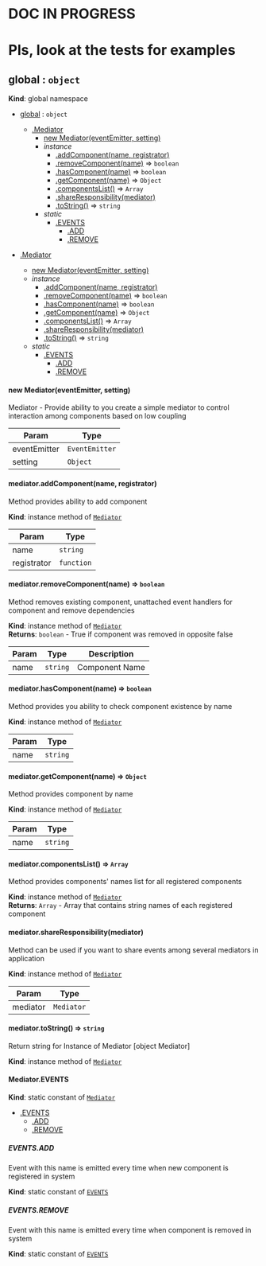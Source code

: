 # DOC IN PROGRESS
# Pls, look at the tests for examples

<a name="global"></a>
## global : <code>object</code>
**Kind**: global namespace  

* [global](#global) : <code>object</code>
  * [.Mediator](#global.Mediator)
    * [new Mediator(eventEmitter, setting)](#new_global.Mediator_new)
    * _instance_
      * [.addComponent(name, registrator)](#global.Mediator+addComponent)
      * [.removeComponent(name)](#global.Mediator+removeComponent) ⇒ <code>boolean</code>
      * [.hasComponent(name)](#global.Mediator+hasComponent) ⇒ <code>boolean</code>
      * [.getComponent(name)](#global.Mediator+getComponent) ⇒ <code>Object</code>
      * [.componentsList()](#global.Mediator+componentsList) ⇒ <code>Array</code>
      * [.shareResponsibility(mediator)](#global.Mediator+shareResponsibility)
      * [.toString()](#global.Mediator+toString) ⇒ <code>string</code>
    * _static_
      * [.EVENTS](#global.Mediator.EVENTS)
        * [.ADD](#global.Mediator.EVENTS.ADD)
        * [.REMOVE](#global.Mediator.EVENTS.REMOVE)

* [.Mediator](#global.Mediator)
  * [new Mediator(eventEmitter, setting)](#new_global.Mediator_new)
  * _instance_
    * [.addComponent(name, registrator)](#global.Mediator+addComponent)
    * [.removeComponent(name)](#global.Mediator+removeComponent) ⇒ <code>boolean</code>
    * [.hasComponent(name)](#global.Mediator+hasComponent) ⇒ <code>boolean</code>
    * [.getComponent(name)](#global.Mediator+getComponent) ⇒ <code>Object</code>
    * [.componentsList()](#global.Mediator+componentsList) ⇒ <code>Array</code>
    * [.shareResponsibility(mediator)](#global.Mediator+shareResponsibility)
    * [.toString()](#global.Mediator+toString) ⇒ <code>string</code>
  * _static_
    * [.EVENTS](#global.Mediator.EVENTS)
      * [.ADD](#global.Mediator.EVENTS.ADD)
      * [.REMOVE](#global.Mediator.EVENTS.REMOVE)

<a name="new_global.Mediator_new"></a>
#### new Mediator(eventEmitter, setting)
Mediator - Provide ability to you create a simple mediator to control interaction among components based on low coupling


| Param | Type |
| --- | --- |
| eventEmitter | <code>EventEmitter</code> | 
| setting | <code>Object</code> | 

<a name="global.Mediator+addComponent"></a>
#### mediator.addComponent(name, registrator)
Method provides ability to add component

**Kind**: instance method of <code>[Mediator](#global.Mediator)</code>  

| Param | Type |
| --- | --- |
| name | <code>string</code> | 
| registrator | <code>function</code> | 

<a name="global.Mediator+removeComponent"></a>
#### mediator.removeComponent(name) ⇒ <code>boolean</code>
Method removes existing component, unattached event handlers for component and remove dependencies

**Kind**: instance method of <code>[Mediator](#global.Mediator)</code>  
**Returns**: <code>boolean</code> - True if component was removed in opposite false  

| Param | Type | Description |
| --- | --- | --- |
| name | <code>string</code> | Component Name |

<a name="global.Mediator+hasComponent"></a>
#### mediator.hasComponent(name) ⇒ <code>boolean</code>
Method provides you ability to check component existence by name

**Kind**: instance method of <code>[Mediator](#global.Mediator)</code>  

| Param | Type |
| --- | --- |
| name | <code>string</code> | 

<a name="global.Mediator+getComponent"></a>
#### mediator.getComponent(name) ⇒ <code>Object</code>
Method provides component by name

**Kind**: instance method of <code>[Mediator](#global.Mediator)</code>  

| Param | Type |
| --- | --- |
| name | <code>string</code> | 

<a name="global.Mediator+componentsList"></a>
#### mediator.componentsList() ⇒ <code>Array</code>
Method provides components' names list for all registered components

**Kind**: instance method of <code>[Mediator](#global.Mediator)</code>  
**Returns**: <code>Array</code> - Array that contains string names of each registered component  
<a name="global.Mediator+shareResponsibility"></a>
#### mediator.shareResponsibility(mediator)
Method can be used if you want to share events among several mediators in application

**Kind**: instance method of <code>[Mediator](#global.Mediator)</code>  

| Param | Type |
| --- | --- |
| mediator | <code>Mediator</code> | 

<a name="global.Mediator+toString"></a>
#### mediator.toString() ⇒ <code>string</code>
Return string for Instance of Mediator [object Mediator]

**Kind**: instance method of <code>[Mediator](#global.Mediator)</code>  
<a name="global.Mediator.EVENTS"></a>
#### Mediator.EVENTS
**Kind**: static constant of <code>[Mediator](#global.Mediator)</code>  

  * [.EVENTS](#global.Mediator.EVENTS)
    * [.ADD](#global.Mediator.EVENTS.ADD)
    * [.REMOVE](#global.Mediator.EVENTS.REMOVE)

<a name="global.Mediator.EVENTS.ADD"></a>
##### EVENTS.ADD
Event with this name is emitted every time when new component is registered in system

**Kind**: static constant of <code>[EVENTS](#global.Mediator.EVENTS)</code>  
<a name="global.Mediator.EVENTS.REMOVE"></a>
##### EVENTS.REMOVE
Event with this name is emitted every time when component is removed in system

**Kind**: static constant of <code>[EVENTS](#global.Mediator.EVENTS)</code>  
